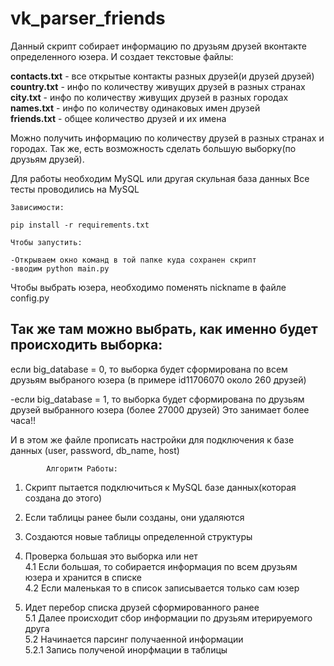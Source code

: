 # vk_parser_friends


Данный скрипт собирает информацию по друзьям друзей вконтакте определенного юзера. 
И создает текстовые файлы:


<b>contacts.txt</b> - все открытые контакты разных друзей(и друзей друзей)<br>
<b>country.txt</b> - инфо по количеству живущих друзей в разных странах<br>
<b>city.txt</b> - инфо по количеству живущих друзей в разных городах<br>
<b>names.txt</b> - инфо по количеству  одинаковых имен друзей<br>
<b>friends.txt</b> - общее количество друзей и их имена<br>



Можно получить информацию по количеству друзей в разных странах и городах.
Так же, есть возможность сделать большую выборку(по друзьям друзей). 

Для работы необходим MySQL или другая скульная база данных
Все тесты проводились на MySQL

	Зависимости:

	pip install -r requirements.txt
	
	Чтобы запустить:

	-Открываем окно команд в той папке куда сохранен скрипт
	-вводим python main.py



Чтобы выбрать юзера, необходимо поменять nickname в файле config.py

Так же там можно выбрать, как именно будет происходить выборка:
-
если big_database = 0, то выборка будет сформирована по всем друзьям выбраного юзера (в примере id11706070 около 260 друзей)

-если big_database = 1, то выборка будет сформирована по друзьям друзей выбранного юзера (более 27000 друзей) Это занимает более часа!!

И в этом же файле прописать настройки для подключения к базе данных (user, password, db_name, host)

			Алгоритм Работы:

1. Скрипт пытается подключиться к MySQL базе данных(которая создана до этого)<br>

2. Если таблицы ранее были созданы, они удаляются<br>

3. Создаются новые таблицы определенной структуры<br>

4. Проверка большая это выборка или нет<br>
	4.1 Если большая, то собирается информация по всем друзьям юзера и хранится в списке<br>
	4.2 Если маленькая то в список записывается только сам юзер<br>

5. Идет перебор списка друзей сформированного ранее<br>
	5.1 Далее происходит сбор информации по друзьям итерируемого друга<br>
	5.2 Начинается парсинг получаенной информации<br>
		5.2.1 Запись полученой инорфмации в таблицы<br>
